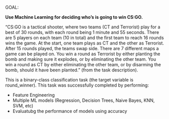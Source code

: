 GOAL: 

**Use Machine Learning for deciding who’s is going to win CS:GO.**

“CS:GO is a tactical shooter, where two teams (CT and Terrorist) play for a best of 30 rounds, with each round being 1 minute and 55 seconds. There are 5 players on each team (10 in total) and the first team to reach 16 rounds wins the game. At the start, one team plays as CT and the other as Terrorist. After 15 rounds played, the teams swap side. There are 7 different maps a game can be played on. You win a round as Terrorist by either planting the bomb and making sure it explodes, or by eliminating the other team. You win a round as CT by either eliminating the other team, or by disarming the bomb, should it have been planted.” (from the task description).

This is a binary-class classification task (the target variable is round_winner). 
This task was successfully completed by performing:
* Feature Engineering
* Multiple ML models (Regression, Decision Trees, Naive Bayes, KNN, SVM, etc)
* Evaluatubg the performance of models using accuracy

